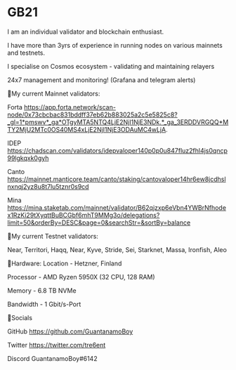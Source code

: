 # GB21
I am an individual validator and blockchain enthusiast.

I have more than 3yrs of experience in running nodes on various mainnets and testnets. 

I specialise on Cosmos ecosystem - validating and maintaining relayers

24x7 management and monitoring! (Grafana and telegram alerts) 

🔸My current Mainnet validators:

Forta https://app.forta.network/scan-node/0x73cbcbac831bddff37eb62b883025a2c5e5825c8?_gl=1*pmswv*_ga*OTgyMTA5NTQ4LjE2NjI1NjE3NDk.*_ga_3ERDDVRGQQ*MTY2MjU2MTc0OS40MS4xLjE2NjI1NjE3ODAuMC4wLjA.

IDEP https://chadscan.com/validators/idepvaloper140p0p0u847fluz2fhl4js0qncp99lgkqxk0gyh

Canto https://mainnet.manticore.team/canto/staking/cantovaloper14hr6ew8jcdhslnxnqj2yz8u8t7lu5tznr0s9cd

Mina https://mina.staketab.com/mainnet/validator/B62qjzxp6eVbn4YWBrNfhodex1RzKi29tXyqttBuBCGbf6mhT9MMg3o/delegations?limit=50&orderBy=DESC&page=0&searchStr=&sortBy=balance


🔸My current Testnet validators:

Near, Territori, Haqq, Near, Kyve, Stride, Sei, Starknet, Massa, Ironfish, Aleo

🔸Hardware:
Location - Hetzner, Finland

Processor - AMD Ryzen 5950X (32 CPU, 128 RAM)

Memory - 6.8 TB NVMe

Bandwidth - 1 Gbit/s-Port

🔸Socials

GitHub https://github.com/GuantanamoBoy

Twitter https://twitter.com/tre6ent

Discord GuantanamoBoy#6142
